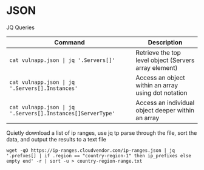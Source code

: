 # JSON

JQ Queries

| Command                                                     | Description                                           |
| ----------------------------------------------------------- | ----------------------------------------------------- |
| `cat vulnapp.json \| jq '.Servers[]'`                       | Retrieve the top level object (Servers array element) |
| `cat vulnapp.json \| jq '.Servers[].Instances'`             | Access an object within an array using dot notation   |
| `cat vulnapp.json \| jq '.Servers[].Instances[]ServerType'` | Access an individual object deeper within an array    |

Quietly download a list of ip ranges, use jq tp parse through the file, sort the data, and output the results to a text file

```
wget -qO https://ip-ranges.cloudvendor.com/ip-ranges.json | jq '.prefxes[] | if .region == "country-region-1" then ip_prefixes else empty end' -r | sort -u > country-region-range.txt
```
